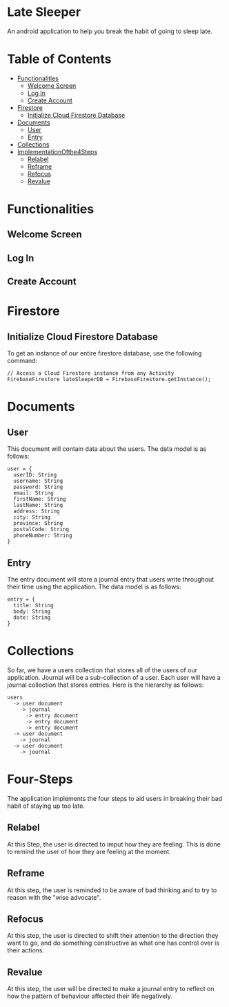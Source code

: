 # Late Sleeper
An android application to help you break the habit of going to sleep late.  

# Table of Contents
- [Functionalities](#functionalities)
  * [Welcome Screen](#welcome-screen)
  * [Log In](#log-in)
  * [Create Account](#create-account)
- [Firestore](#firestore)
  * [Initialize Cloud Firestore Database](#initialize-cloud-firestore-database)
- [Documents](#documents)
  * [User](#user)
  * [Entry](#entry)
- [Collections](#collections)
- [ImplementationOfthe4Steps](#four-steps)
  * [Relabel](#relabel)
  * [Reframe](#reframe)
  * [Refocus](#refocus)
  * [Revalue](#revalue)

# Functionalities

## Welcome Screen
## Log In
## Create Account

# Firestore

## Initialize Cloud Firestore Database
To get an instance of our entire firestore database, use the following command:
```
// Access a Cloud Firestore instance from any Activity
FirebaseFirestore lateSleeperDB = FirebaseFirestore.getInstance();
```

# Documents

## User
This document will contain data about the users. The data model is as follows:
```
user = {
  userID: String
  username: String
  password: String
  email: String
  firstName: String
  lastName: String
  address: String
  city: String
  province: String
  postalCode: String
  phoneNumber: String
}
```

## Entry
The entry document will store a journal entry that users write throughout their time using the application. The data model is as follows:
```
entry = {
  title: String
  body: String
  date: String
}
```

# Collections
So far, we have a users collection that stores all of the users of our application. Journal will be a sub-collection of a user. Each user will have a journal collection that stores entries. Here is the hierarchy as follows: 
```
users
  -> user document
    -> journal
      -> entry document
      -> entry document
      -> entry document
  -> user document
    -> journal
  -> user document
    -> journal
```

# Four-Steps
The application implements the four steps to aid users in breaking their bad habit of staying up too late.
## Relabel
At this Step, the user is directed to imput how they are feeling. This is done to remind the user of how they are feeling at the moment.
## Reframe
At this step, the user is reminded to be aware of bad thinking and to try to reason with the "wise advocate".
## Refocus
At this step, the user is directed to shift their attention to the direction they want to go, and do something constructive as what one has control over is their actions.
## Revalue
At this step, the user will be directed to make a journal entry to reflect on how the pattern of behaviour affected their life negatively.
